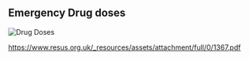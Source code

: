 ## Emergency Drug doses

![Drug Doses](http://127.0.0.1:8887/drug_doses.png)

https://www.resus.org.uk/_resources/assets/attachment/full/0/1367.pdf

<!--stackedit_data:
eyJoaXN0b3J5IjpbNjUxNzE1MDMwLC0yMzU2ODQ0NjddfQ==
-->